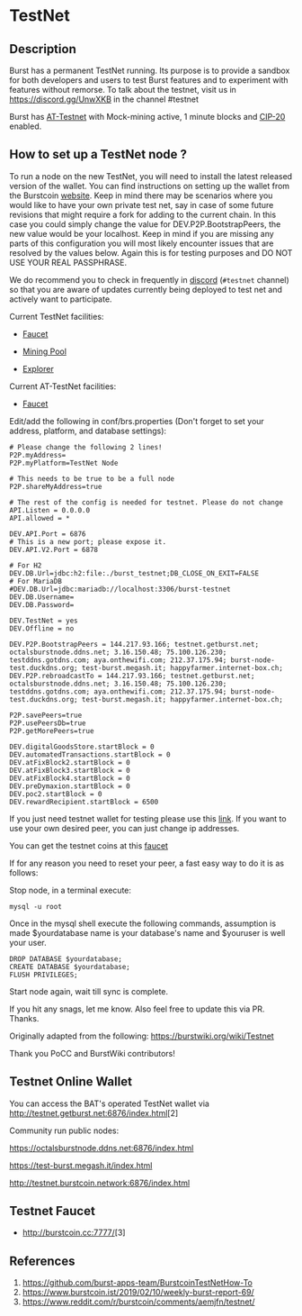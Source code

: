 # TestNet

## Description

Burst has a permanent TestNet running. Its purpose is to provide a sandbox for both developers and users to test Burst features and to experiment with features without remorse. To talk about the testnet, visit us in <https://discord.gg/UnwXKB> in the channel \#testnet

Burst has [AT-Testnet](http://at-testnet.burst-alliance.org:6876/) with Mock-mining active, 1 minute blocks and [CIP-20](https://github.com/burst-apps-team/CIPs/blob/master/cip-0020.md) enabled.

## How to set up a TestNet node ?

To run a node on the new TestNet, you will need to install the latest released version of the wallet. You can find instructions on setting up the wallet from the Burstcoin [website](https://burst-coin.org). Keep in mind there may be scenarios where you would like to have your own private test net, say in case of some future revisions that might require a fork for adding to the current chain. In this case you could simply change the value for DEV.P2P.BootstrapPeers, the new value would be your localhost. Keep in mind if you are missing any parts of this configuration you will most likely encounter issues that are resolved by the values below. Again this is for testing purposes and DO NOT USE YOUR REAL PASSPHRASE.

We do recommend you to check in frequently in [discord](https://discord.gg/9S3eUBy) (`#testnet` channel) so that you are aware of updates currently being deployed to test net and actively want to participate.

Current TestNet facilities:

* [Faucet](http://burstcoin.cc:7777/)

* [Mining Pool](http://75.100.126.230:8124/)

* [Explorer](http://explorer.testnet.burst.devtrue.net/)

Current AT-TestNet facilities:

* [Faucet](http://at-testnet.burst-alliance.org:7777/)

Edit/add the following in conf/brs.properties (Don't forget to set your address, platform, and database settings):

```properties
# Please change the following 2 lines!
P2P.myAddress=
P2P.myPlatform=TestNet Node

# This needs to be true to be a full node
P2P.shareMyAddress=true

# The rest of the config is needed for testnet. Please do not change
API.Listen = 0.0.0.0
API.allowed = *

DEV.API.Port = 6876
# This is a new port; please expose it.
DEV.API.V2.Port = 6878

# For H2
DEV.DB.Url=jdbc:h2:file:./burst_testnet;DB_CLOSE_ON_EXIT=FALSE
# For MariaDB
#DEV.DB.Url=jdbc:mariadb://localhost:3306/burst-testnet
DEV.DB.Username=
DEV.DB.Password=

DEV.TestNet = yes
DEV.Offline = no

DEV.P2P.BootstrapPeers = 144.217.93.166; testnet.getburst.net; octalsburstnode.ddns.net; 3.16.150.48; 75.100.126.230; testddns.gotdns.com; aya.onthewifi.com; 212.37.175.94; burst-node-test.duckdns.org; test-burst.megash.it; happyfarmer.internet-box.ch;
DEV.P2P.rebroadcastTo = 144.217.93.166; testnet.getburst.net; octalsburstnode.ddns.net; 3.16.150.48; 75.100.126.230; testddns.gotdns.com; aya.onthewifi.com; 212.37.175.94; burst-node-test.duckdns.org; test-burst.megash.it; happyfarmer.internet-box.ch;

P2P.savePeers=true
P2P.usePeersDb=true
P2P.getMorePeers=true

DEV.digitalGoodsStore.startBlock = 0
DEV.automatedTransactions.startBlock = 0
DEV.atFixBlock2.startBlock = 0
DEV.atFixBlock3.startBlock = 0
DEV.atFixBlock4.startBlock = 0
DEV.preDymaxion.startBlock = 0
DEV.poc2.startBlock = 0
DEV.rewardRecipient.startBlock = 6500
```

If you just need testnet wallet for testing please use this [link](http://3.16.150.48:6876/index.html#). If you want to use your own desired peer, you can just change ip addresses.

You can get the testnet coins at this [faucet](http://burstcoin.cc:7777/)

If for any reason you need to reset your peer, a fast easy way to do it is as follows:

Stop node, in a terminal execute:
````
mysql -u root
````
Once in the mysql shell execute the following commands, assumption is made $yourdatabase name is your database's name and $youruser is well your user.
````
DROP DATABASE $yourdatabase;
CREATE DATABASE $yourdatabase;
FLUSH PRIVILEGES;
````
Start node again, wait till sync is complete.

If you hit any snags, let me know. Also feel free to update this via PR. Thanks.

Originally adapted from the following: https://burstwiki.org/wiki/Testnet

Thank you PoCC and BurstWiki contributors!

## Testnet Online Wallet

You can access the BAT's operated TestNet wallet via <http://testnet.getburst.net:6876/index.html>[2]

Community run public nodes:

<https://octalsburstnode.ddns.net:6876/index.html>

<https://test-burst.megash.it/index.html>

<http://testnet.burstcoin.network:6876/index.html>



## Testnet Faucet

-   <http://burstcoin.cc:7777/>[3]

## References

1. <https://github.com/burst-apps-team/BurstcoinTestNetHow-To>
2. <https://www.burstcoin.ist/2019/02/10/weekly-burst-report-69/>
3. <https://www.reddit.com/r/burstcoin/comments/aemjfn/testnet/>
